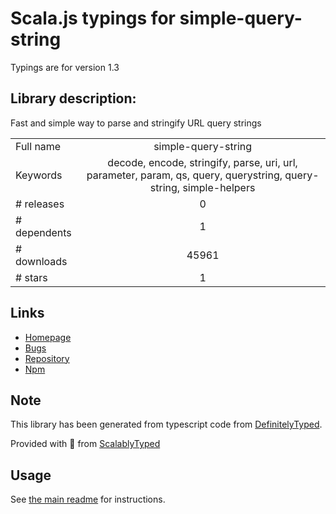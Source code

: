 
# Scala.js typings for simple-query-string

Typings are for version 1.3

## Library description:
Fast and simple way to parse and stringify URL query strings

|                    |                 |
| ------------------ | :-------------: |
| Full name          | simple-query-string |
| Keywords           | decode, encode, stringify, parse, uri, url, parameter, param, qs, query, querystring, query-string, simple-helpers |
| # releases         | 0 |
| # dependents       | 1 |
| # downloads        | 45961 |
| # stars            | 1 |

## Links
- [Homepage](https://github.com/khalidsalomao/simple-query-string#readme)
- [Bugs](https://github.com/khalidsalomao/simple-query-string/issues)
- [Repository](https://github.com/khalidsalomao/simple-query-string)
- [Npm](https://www.npmjs.com/package/simple-query-string)
    


## Note
This library has been generated from typescript code from [DefinitelyTyped](https://definitelytyped.org).

Provided with :purple_heart: from [ScalablyTyped](https://github.com/oyvindberg/ScalablyTyped)

## Usage
See [the main readme](../../readme.md) for instructions.


